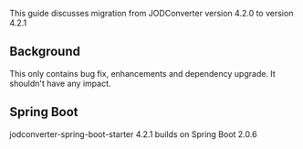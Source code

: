 This guide discusses migration from JODConverter version 4.2.0 to version 4.2.1

## Background

This only contains bug fix, enhancements and dependency upgrade. It shouldn't have any impact.

## Spring Boot

jodconverter-spring-boot-starter 4.2.1 builds on Spring Boot 2.0.6